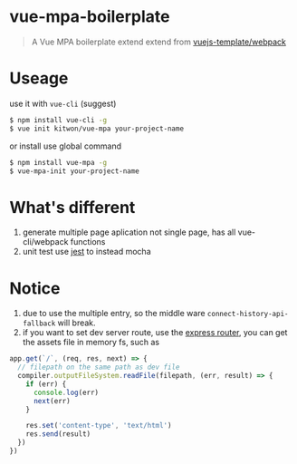 # vue-mpa-boilerplate

> A Vue MPA boilerplate extend extend from [vuejs-template/webpack](https://github.com/vuejs-templates/webpack)


# Useage
use it with `vue-cli` (suggest)
```bash
$ npm install vue-cli -g
$ vue init kitwon/vue-mpa your-project-name
```

or install use global command
```bash
$ npm install vue-mpa -g
$ vue-mpa-init your-project-name
```


# What's different
1. generate multiple page aplication not single page, has all vue-cli/webpack functions
2. unit test use [jest](http://facebook.github.io/jest/) to instead mocha

# Notice
1. due to use the multiple entry, so the middle ware `connect-history-api-fallback` will break.
2. if you want to set dev server route, use the [express router](http://expressjs.com/en/guide/routing.html), you can get the assets file in memory fs, such as
```javascript
app.get(`/`, (req, res, next) => {
  // filepath on the same path as dev file 
  compiler.outputFileSystem.readFile(filepath, (err, result) => {
    if (err) {
      console.log(err)
      next(err)
    }

    res.set('content-type', 'text/html')
    res.send(result)
  })
})
```